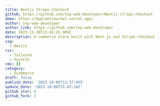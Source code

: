 ```yaml
---
title: Nextjs Stripe Checkout
github: https://github.com/top-web-developer/Nextjs-stripe-checkout
demo: https://myplantsmarket.vercel.app/
author: top-web-developer
author_link: https://github.com/top-web-developer
date: 2023-11-30T13:45:25.909Z
description: E-commerce store built with Next.js and Stripe checkout
ssg:
  - Nextjs
css:
  - Tailwind
  - PostCSS
cms: []
category:
  - Ecommerce
draft: false
publish_date: '2023-10-06T13:37:45Z'
update_date: '2023-10-06T15:45:24Z'
github_star: 6
github_fork: 3
---
```

